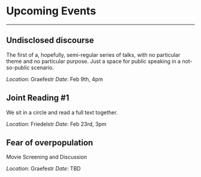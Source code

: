 # Upcoming Events
_____

## Undisclosed discourse

The first of a, hopefully, semi-regular series of talks, with no
particular theme and no particular purpose. Just a space for public
speaking in a not-so-public scenario.

*Location*: Graefestr
*Date*: Feb 9th, 4pm

## Joint Reading #1

We sit in a circle and read a full text together.

*Location*: Friedelstr
*Date*: Feb 23rd, 3pm

## Fear of overpopulation

Movie Screening and Discussion

*Location*: Graefestr
*Date*: TBD
